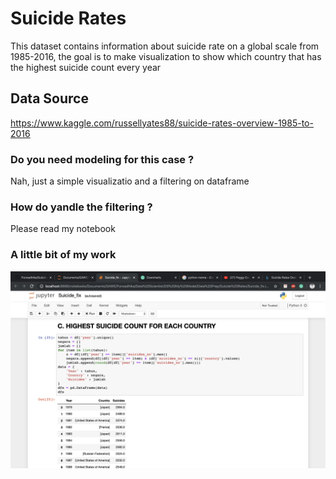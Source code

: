 # Suicide Rates

This dataset contains information about suicide rate on a global scale from 1985-2016, the goal is to make visualization to show which country that has the highest suicide count every year

## Data Source

https://www.kaggle.com/russellyates88/suicide-rates-overview-1985-to-2016

### Do you need modeling for this case ?

Nah, just a simple visualizatio and a filtering on dataframe

### How do yandle the filtering ?

Please read my notebook

### A little bit of my work

![suicide](Images/su.png)
